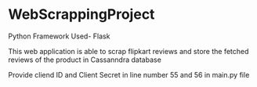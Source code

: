 # WebScrappingProject
Python Framework Used- Flask 



This web application is able to scrap flipkart reviews and store the fetched reviews of the product in Cassanndra database

Provide cliend ID and Client Secret in line number 55 and 56 in main.py file

